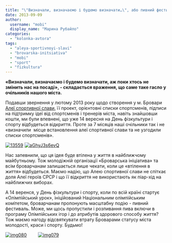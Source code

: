 ```yaml
---
title: "\"Визначали, визначаємо і будемо визначати…\", або пивний фестиваль замість Алеї спортивної слави"
date: 2013-09-09
author: 
  username: "mobi"
  display_name: "Марина Рубайло"
categories: 
  - "kolonka-avtora"
tags: 
  - "aleya-sportivnoyi-slavi"
  - "brovarska-initsiativa"
  - "mobi"
  - "sport"
  - "fizkultura"
---
```


**«Визначали, визначаємо і будемо визначати, аж поки хтось не змінить нас на посаді», - складається враження, що саме таке гасло у очільників нашого міста.**

Подавши звернення у лютому 2013 року щодо створення у м. Бровари [Алеї спортивної слави](https://mpz.brovary.org/molodomu-pokolinnyu-potribni-geroyi/), її проект, орієнтовні списки спортсменів, підписи на підтримку ідеї від спортсменів і тренерів міста, навіть знайшовши кошти, ми були впевнені, що уже 14 вересня на День фізкультури і спорту відбудеться відкриття. Проте за 7 місяців наші очільники так і не «визначили  місце встановлення алеї спортивної слави та не узгодили списки спортсменів».

[![13559](https://mpz.brovary.org/wp-content/uploads/2013/09/13559.jpg)](https://mpz.brovary.org/wp-content/uploads/2013/09/13559.jpg) [![aGhyJ3s6evQ](https://mpz.brovary.org/wp-content/uploads/2013/09/aGhyJ3s6evQ.jpg)](https://mpz.brovary.org/wp-content/uploads/2013/09/aGhyJ3s6evQ.jpg)

Нас запевнили, що ця ідея буде втілена у життя в найближчому майбутньому. Тож молодіжній організації «Броварська ініціатива» та всім броварчанам залишається лише чекати, коли це «втілення в життя» відбудеться. Маємо надію, що Алею спортивної слави не спіткає доля Алеї героїв СРСР і що її відкриття не використають як піар-хід на найближчих виборах.

А 14 веренся, у День фізкультури і спорту, коли по всій країні стартує «Олімпійський урок», ініційований Національним олімпійським комітетом, броварчанам пропонують масштабну подію - пивний фестиваль. Може, ми щось пропустили і розпивання пива включи в програму Олімпійських ігор і до атрибутів здорового способу життя? Тож маємо нагоду відсвяткувати втрату Броварами статусу міста молодості, краси і спорту. Будьмо!

[![img080](https://mpz.brovary.org/wp-content/uploads/2013/09/img080.jpg)](https://mpz.brovary.org/wp-content/uploads/2013/09/img080.jpg)         [![img079](https://mpz.brovary.org/wp-content/uploads/2013/09/img079.jpg)](https://mpz.brovary.org/wp-content/uploads/2013/09/img079.jpg)

